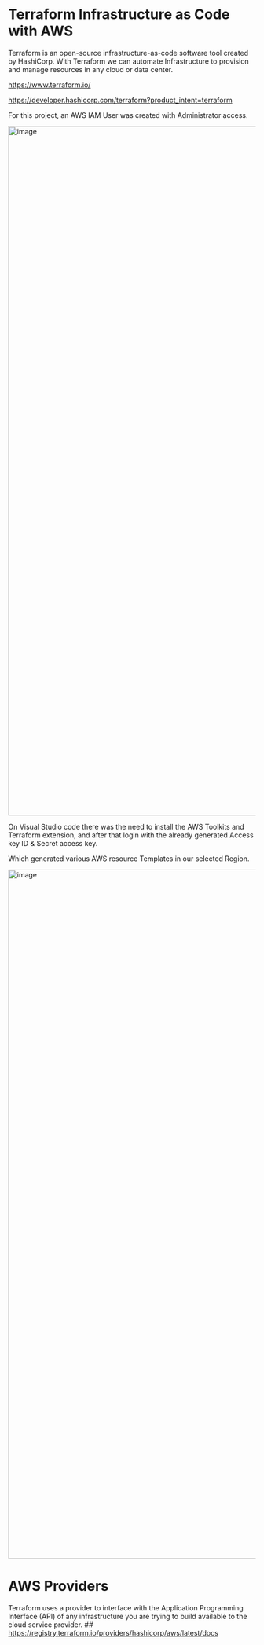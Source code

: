 # Terraform Infrastructure as Code with AWS

Terraform is an open-source infrastructure-as-code software tool created by HashiCorp. With Terraform we can automate Infrastructure to provision and manage resources in any cloud or data center.

https://www.terraform.io/

https://developer.hashicorp.com/terraform?product_intent=terraform

For this project, an AWS IAM User was created with Administrator access.

<img width="1404" alt="image" src="https://github.com/user-attachments/assets/92ec10dc-f4e9-429f-84ba-751e5f3378f3">

On Visual Studio code there was the need to install the AWS Toolkits and Terraform extension, and after that login with the already generated Access key ID & Secret access key.

Which generated various AWS resource Templates in our selected Region.

<img width="1403" alt="image" src="https://github.com/user-attachments/assets/71f5f35d-19df-40bb-b40d-c341cbc9a52f">

# AWS Providers

Terraform uses a provider to interface with the Application Programming Interface (API) of any infrastructure you are trying to build available to the cloud service provider. ## https://registry.terraform.io/providers/hashicorp/aws/latest/docs
